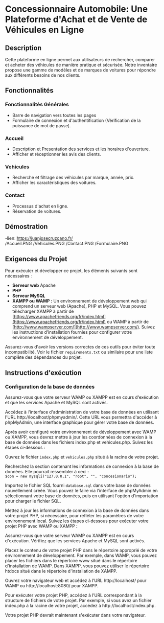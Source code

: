 # Concessionnaire Automobile: Une Plateforme d'Achat et de Vente de Véhicules en Ligne


## Description

Cette plateforme en ligne permet aux utilisateurs de rechercher, comparer et acheter des véhicules de manière pratique et sécurisée. Notre inventaire propose une gamme de modèles et de marques de voitures pour répondre aux différents besoins de nos clients.



## Fonctionnalités


### Fonctionnalités Générales
- Barre de navigation vers toutes les pages
- Formulaire de connexion et d'authentification (Vérification de la puissance de mot de passe).
 
### Accueil
- Description et Presentation des services et les horaires d'ouverture.
- Afficher et réceptionner les avis des clients.

### Vehicules
- Recherche et filtrage des véhicules par marque, année, prix.
- Afficher les caractéristiques des voitures.
 
### Contact
- Processus d'achat en ligne.
- Réservation de voitures.

## Démostration
-lien: https://juanjosecruzcano.fr/ \
/Accueil.PNG
/Vehicules.PNG
/Contact.PNG
/Formulaire.PNG



## Exigences du Projet

Pour exécuter et développer ce projet, les éléments suivants sont nécessaires :

- **Serveur web** Apache
- **PHP** 
- **Serveur MySQL** 
- **XAMPP ou WAMP :** Un environnement de développement web qui comprend un serveur web (Apache), PHP et MySQL. Vous pouvez télécharger XAMPP à partir de [https://www.apachefriends.org/fr/index.html](https://www.apachefriends.org/fr/index.html) ou WAMP à partir de [http://www.wampserver.com/](http://www.wampserver.com/). Suivez les instructions d'installation fournies pour configurer votre environnement de développement.

Assurez-vous d'avoir les versions correctes de ces outils pour éviter toute incompatibilité. Voir le fichier `requirements.txt` ou similaire pour une liste complète des dépendances du projet.

## Instructions d'exécution
### Configuration de la base de données
Assurez-vous que votre serveur WAMP ou XAMPP est en cours d'exécution et que les services Apache et MySQL sont activés.

Accédez à l'interface d'administration de votre base de données en utilisant l'URL http://localhost/phpmyadmin/. Cette URL vous permettra d'accéder à phpMyAdmin, une interface graphique pour gérer votre base de données.

Après avoir configuré votre environnement de développement avec WAMP ou XAMPP, vous devrez mettre à jour les coordonnées de connexion à la base de données dans les fichiers index.php et vehicules.php. Suivez les étapes ci-dessous :

Ouvrez le fichier `index.php` et `vehicules.php` situé à la racine de votre projet.

Recherchez la section contenant les informations de connexion à la base de données. Elle pourrait ressembler à ceci : \
```$con = new mysqli("127.0.0.1", "root", "", "concesionario");```

Importez le fichier SQL fourni `database.sql`  dans votre base de données nouvellement créée. Vous pouvez le faire via l'interface de phpMyAdmin en sélectionnant votre base de données, puis en utilisant l'option d'importation pour charger le fichier SQL.

Mettez à jour les informations de connexion à la base de données dans votre projet PHP, si nécessaire, pour refléter les paramètres de votre environnement local.
Suivez les étapes ci-dessous pour exécuter votre projet PHP avec WAMP ou XAMPP :

Assurez-vous que votre serveur WAMP ou XAMPP est en cours d'exécution. Vérifiez que les services Apache et MySQL sont activés.

Placez le contenu de votre projet PHP dans le répertoire approprié de votre environnement de développement. Par exemple, dans WAMP, vous pouvez placer les fichiers dans le répertoire www situé dans le répertoire d'installation de WAMP. Dans XAMPP, vous pouvez utiliser le répertoire htdocs situé dans le répertoire d'installation de XAMPP.

Ouvrez votre navigateur web et accédez à l'URL http://localhost/ pour WAMP ou http://localhost:8080/ pour XAMPP.

Pour exécuter votre projet PHP, accédez à l'URL correspondant à la structure de fichiers de votre projet. Par exemple, si vous avez un fichier index.php à la racine de votre projet, accédez à http://localhost/index.php.

Votre projet PHP devrait maintenant s'exécuter dans votre navigateur.





